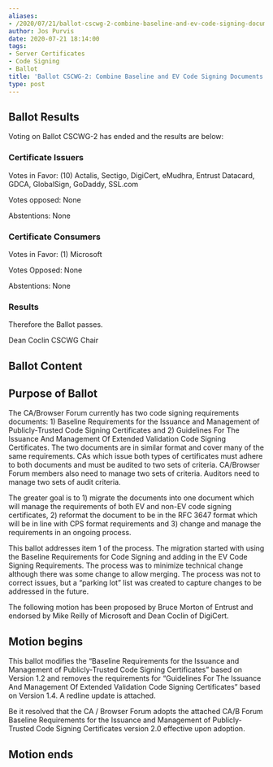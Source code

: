 ```yaml
---
aliases:
- /2020/07/21/ballot-cscwg-2-combine-baseline-and-ev-code-signing-documents/
author: Jos Purvis
date: 2020-07-21 18:14:00
tags:
- Server Certificates
- Code Signing
- Ballot
title: 'Ballot CSCWG-2: Combine Baseline and EV Code Signing Documents'
type: post
---
```


## Ballot Results

Voting on Ballot CSCWG-2 has ended and the results are below:

### Certificate Issuers

Votes in Favor: (10) Actalis, Sectigo, DigiCert, eMudhra, Entrust Datacard, GDCA, GlobalSign, GoDaddy, SSL.com

Votes opposed: None

Abstentions: None

### Certificate Consumers

Votes in Favor: (1) Microsoft

Votes Opposed: None

Abstentions: None

### Results

Therefore the Ballot passes.

Dean Coclin CSCWG Chair

## Ballot Content

## Purpose of Ballot

The CA/Browser Forum currently has two code signing requirements documents: 1) Baseline Requirements for the Issuance and Management of Publicly‐Trusted Code Signing Certificates and 2) Guidelines For The Issuance And Management Of Extended Validation Code Signing Certificates. The two documents are in similar format and cover many of the same requirements. CAs which issue both types of certificates must adhere to both documents and must be audited to two sets of criteria. CA/Browser Forum members also need to manage two sets of criteria. Auditors need to manage two sets of audit criteria.

The greater goal is to 1) migrate the documents into one document which will manage the requirements of both EV and non-EV code signing certificates, 2) reformat the document to be in the RFC 3647 format which will be in line with CPS format requirements and 3) change and manage the requirements in an ongoing process.

This ballot addresses item 1 of the process. The migration started with using the Baseline Requirements for Code Signing and adding in the EV Code Signing Requirements. The process was to minimize technical change although there was some change to allow merging. The process was not to correct issues, but a “parking lot” list was created to capture changes to be addressed in the future.

The following motion has been proposed by Bruce Morton of Entrust and endorsed by Mike Reilly of Microsoft and Dean Coclin of DigiCert.

## Motion begins

This ballot modifies the “Baseline Requirements for the Issuance and Management of Publicly‐Trusted Code Signing Certificates” based on Version 1.2 and removes the requirements for “Guidelines For The Issuance And Management Of Extended Validation Code Signing Certificates” based on Version 1.4. A redline update is attached.

Be it resolved that the CA / Browser Forum adopts the attached CA/B Forum Baseline Requirements for the Issuance and Management of Publicly‐Trusted Code Signing Certificates version 2.0 effective upon adoption.

## Motion ends